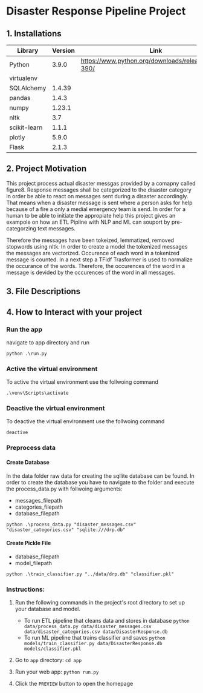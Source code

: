 # Disaster Response Pipeline Project

## 1. Installations

| Library      | Version | Link                                                 |
| ------------ | ------- | ---------------------------------------------------- |
| Python       | 3.9.0   | https://www.python.org/downloads/release/python-390/ |
| virtualenv   |         |                                                      |
| SQLAlchemy   | 1.4.39  |                                                      |
| pandas       | 1.4.3   |                                                      |
| numpy        | 1.23.1  |                                                      |
| nltk         | 3.7     |                                                      |
| scikit-learn | 1.1.1   |                                                      |
| plotly       | 5.9.0   |                                                      |
| Flask        | 2.1.3   |                                                      |

## 2. Project Motivation

This project process actual disaster messgas provided by a comapny called figure8. Response messages shall be categorized to the disaster category in order be able to react on messages sent during a disaster accordingly. That means when a disaster message is sent where a person asks for help because of a fire a only a medial emergency team is send. In order for a human to be able to initiate the appropiate help this project gives an exampole on how an ETL Pipline with NLP and ML can souport by pre-categorzing text messages.

Therefore the messages have been tokeized, lemmatized, removed stopwords using nltk. In order to create a model the tokenized messages the messages are vectorized. Occurence of each word in a tokenized message is counted. In a next step a TFidf Trasformer is used to normalize the occurance of the words. Therefore, the occurences of the word in a message is devided by the occurences of the word in all messages.

## 3. File Descriptions

## 4. How to Interact with your project

### Run the app

navigate to app directory and run

```
python .\run.py
```

### Active the virtual environment

To active the virtual environment use the follwoing command

```
.\venv\Scripts\activate
```

### Deactive the virtual environment

To deactive the virtual environment use the follwoing command

```
deactive
```

### Preprocess data

#### Create Database

In the data folder raw data for creating the sqllite database can be found. In order to create the database you have to navigate to the folder and execute the process_data.py with follwoing arguments:

- messages_filepath
- categories_filepath
- database_filepath

```
python .\process_data.py "disaster_messages.csv" "disaster_categories.csv" "sqlite:///drp.db"
```

#### Create Pickle File

- database_filepath
- model_filepath

```
python .\train_classifier.py "../data/drp.db" "classifier.pkl"
```

### Instructions:

1. Run the following commands in the project's root directory to set up your database and model.

   - To run ETL pipeline that cleans data and stores in database
     `python data/process_data.py data/disaster_messages.csv data/disaster_categories.csv data/DisasterResponse.db`
   - To run ML pipeline that trains classifier and saves
     `python models/train_classifier.py data/DisasterResponse.db models/classifier.pkl`

2. Go to `app` directory: `cd app`

3. Run your web app: `python run.py`

4. Click the `PREVIEW` button to open the homepage

